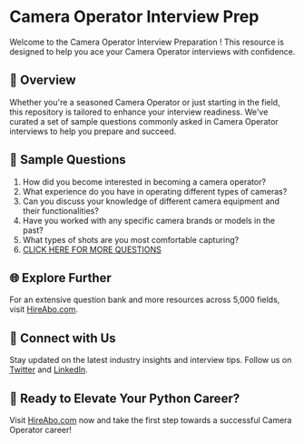 # Camera Operator Interview Prep

Welcome to the Camera Operator Interview Preparation ! This resource is designed to help you ace your Camera Operator interviews with confidence.

## 🚀 Overview

Whether you're a seasoned Camera Operator or just starting in the field, this repository is tailored to enhance your interview readiness. We've curated a set of sample questions commonly asked in Camera Operator interviews to help you prepare and succeed.

## 📝 Sample Questions

1. How did you become interested in becoming a camera operator?
2. What experience do you have in operating different types of cameras?
3. Can you discuss your knowledge of different camera equipment and their functionalities?
4. Have you worked with any specific camera brands or models in the past?
5. What types of shots are you most comfortable capturing?
6. [CLICK HERE FOR MORE QUESTIONS](https://hireabo.com/job/16_2_24/Camera%20Operator)

## 🌐 Explore Further

For an extensive question bank and more resources across 5,000 fields, visit [HireAbo.com](https://www.hireabo.com).

## 📱 Connect with Us

Stay updated on the latest industry insights and interview tips. Follow us on [Twitter](https://twitter.com/hireabo) and [LinkedIn](https://www.linkedin.com/in/hire-abo-3609972a8/).

## 🚀 Ready to Elevate Your Python Career?

Visit [HireAbo.com](https://www.hireabo.com) now and take the first step towards a successful Camera Operator career!